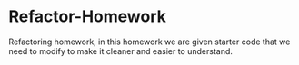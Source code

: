 # Refactor-Homework

Refactoring homework, in this homework we are given starter code that we need to modify to make it cleaner and easier to understand.

